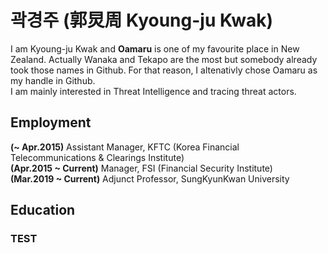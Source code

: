 # 곽경주 (郭炅周 Kyoung-ju Kwak)

I am Kyoung-ju Kwak and **Oamaru** is one of my favourite place in New Zealand. Actually Wanaka and Tekapo are the most but somebody already took those names in Github. For that reason, I altenativly chose Oamaru as my handle in Github.  
I am mainly interested in Threat Intelligence and tracing threat actors.  

## Employment

**(~ Apr.2015)** Assistant Manager, KFTC (Korea Financial Telecommunications & Clearings Institute)  
**(Apr.2015 ~ Current)** Manager, FSI (Financial Security Institute)  
**(Mar.2019 ~ Current)** Adjunct Professor, SungKyunKwan University  
  
## Education
### TEST
